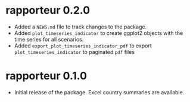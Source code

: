 # rapporteur 0.2.0

* Added a `NEWS.md` file to track changes to the package.
* Added `plot_timeseries_indicator` to create ggplot2 objects with the time series for all scenarios.
* Added `export_plot_timeseries_indicator_pdf` to export `plot_timeseries_indicator` to paginated `pdf` files

# rapporteur 0.1.0

* Initial release of the package. Excel country summaries are available.

